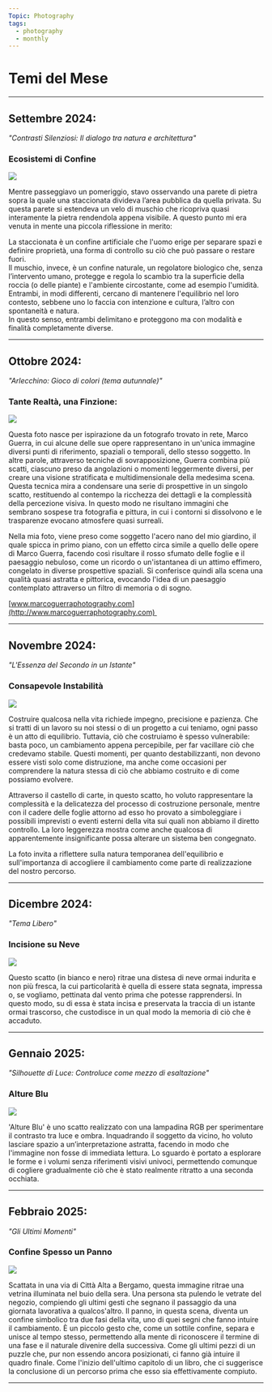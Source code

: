 ```yaml
---
Topic: Photography
tags:
  - photography
  - monthly
---
```


# **Temi del Mese**

---
## **Settembre 2024:**  
*"Contrasti Silenziosi: Il dialogo tra natura e architettura"*

### **Ecosistemi di Confine**

![](https://lh7-rt.googleusercontent.com/docsz/AD_4nXfc1-L3dJf1fObZIIr9I0BllkKcwoaknbdfTMR8i7ExYPOu74OxnL0EG5-n5viS0QLhK4dhAdZs9w6sETPuNLyyPPciB_yQFMAV3KlnK2JBUJqr_moeG_kjBI8njV1Skqu2-A20mg?key=j5PTY8XOl06YBYfBEsL4uQ)

Mentre passeggiavo un pomeriggio, stavo osservando una parete di pietra sopra la quale una staccionata divideva l’area pubblica da quella privata. Su questa parete si estendeva un velo di muschio che ricopriva quasi interamente la pietra rendendola appena visibile. A questo punto mi era venuta in mente una piccola riflessione in merito:

La staccionata è un confine artificiale che l'uomo erige per separare spazi e definire proprietà, una forma di controllo su ciò che può passare o restare fuori.  
Il muschio, invece, è un confine naturale, un regolatore biologico che, senza l’intervento umano, protegge e regola lo scambio tra la superficie della roccia (o delle piante) e l'ambiente circostante, come ad esempio l'umidità. Entrambi, in modi differenti, cercano di mantenere l'equilibrio nel loro contesto, sebbene uno lo faccia con intenzione e cultura, l’altro con spontaneità e natura.  
In questo senso, entrambi delimitano e proteggono ma con modalità e finalità completamente diverse.

---
## **Ottobre 2024:**  
*"Arlecchino: Gioco di colori (tema autunnale)"*

### **Tante Realtà, una Finzione:**

![](https://lh7-rt.googleusercontent.com/docsz/AD_4nXd3lFdD7_UX_47auVkV2b3SLoGS67E5mVFV9s_3JwNQptaq6_U51pomKVru1xPZzb-mOZv-P362SfA2CJsEIf7XDOcgFGCgXtAJf1GLGOd45-siWtNGbRXGykGtZkC4Izfc_JOKvw?key=j5PTY8XOl06YBYfBEsL4uQ)

Questa foto nasce per ispirazione da un fotografo trovato in rete, Marco Guerra, in cui alcune delle sue opere rappresentano in un'unica immagine diversi punti di riferimento, spaziali o temporali, dello stesso soggetto. In altre parole, attraverso tecniche di sovrapposizione, Guerra combina più scatti, ciascuno preso da angolazioni o momenti leggermente diversi, per creare una visione stratificata e multidimensionale della medesima scena. Questa tecnica mira a condensare una serie di prospettive in un singolo scatto, restituendo al contempo la ricchezza dei dettagli e la complessità della percezione visiva. In questo modo ne risultano immagini che sembrano sospese tra fotografia e pittura, in cui i contorni si dissolvono e le trasparenze evocano atmosfere quasi surreali.

Nella mia foto, viene preso come soggetto l'acero nano del mio giardino, il quale spicca in primo piano, con un effetto circa simile a quello delle opere di Marco Guerra, facendo così risultare il rosso sfumato delle foglie e il paesaggio nebuloso, come un ricordo o un'istantanea di un attimo effimero, congelato in diverse prospettive spaziali. Si conferisce quindi alla scena una qualità quasi astratta e pittorica, evocando l'idea di un paesaggio contemplato attraverso un filtro di memoria o di sogno.

[www.marcoguerraphotography.com](http://www.marcoguerraphotography.com) 

---
## **Novembre 2024:**  
*"L'Essenza del Secondo in un Istante"*

### **Consapevole Instabilità**

![](https://lh7-rt.googleusercontent.com/docsz/AD_4nXep5TR1Y7LgWpKYYpmL4MkM7L7UcPayPHOcjHwubNFfF4tJw-ZaIXj-pR7MfeHcCGub-Yu4-JKDxPEn6UAr0ymDsz4QeHlLtWm23NOAoeBGDbeDYsb4yvvLEzNzsBcYha62c8y0Dg?key=j5PTY8XOl06YBYfBEsL4uQ)

Costruire qualcosa nella vita richiede impegno, precisione e pazienza. Che si tratti di un lavoro su noi stessi o di un progetto a cui teniamo, ogni passo è un atto di equilibrio. Tuttavia, ciò che costruiamo è spesso vulnerabile: basta poco, un cambiamento appena percepibile, per far vacillare ciò che credevamo stabile. Questi momenti, per quanto destabilizzanti, non devono essere visti solo come distruzione, ma anche come occasioni per comprendere la natura stessa di ciò che abbiamo costruito e di come possiamo evolvere.

Attraverso il castello di carte, in questo scatto, ho voluto rappresentare la complessità e la delicatezza del processo di costruzione personale, mentre con il cadere delle foglie attorno ad esso ho provato a simboleggiare i possibili imprevisti o eventi esterni della vita sui quali non abbiamo il diretto controllo. La loro leggerezza mostra come anche qualcosa di apparentemente insignificante possa alterare un sistema ben congegnato. 

La foto invita a riflettere sulla natura temporanea dell'equilibrio e sull'importanza di accogliere il cambiamento come parte di realizzazione del nostro percorso.

---
## **Dicembre 2024:**  
*"Tema Libero"*

### **Incisione su Neve**

![](https://lh7-rt.googleusercontent.com/docsz/AD_4nXe9YWhaecDqTTEB7vVp0Rj8S22wIwLQqkGtBEeO3PY87rys4oUR-zWis17NrhIwnDlqBdQyTxuYBOq0BtyfG377XwH41fGzY-dHfLeAceOJGXoUfhoR0SJVcZVyGxLVnUCGA2Gr7Q?key=j5PTY8XOl06YBYfBEsL4uQ)

Questo scatto (in bianco e nero) ritrae una distesa di neve ormai indurita e non più fresca, la cui particolarità è quella di essere stata segnata, impressa o, se vogliamo, pettinata dal vento prima che potesse rapprendersi. In questo modo, su di essa è stata incisa e preservata la traccia di un istante ormai trascorso, che custodisce in un qual modo la memoria di ciò che è accaduto.

---
## **Gennaio 2025:**  
*"Silhouette di Luce: Controluce come mezzo di esaltazione"*

### **Alture Blu**

![](https://lh7-rt.googleusercontent.com/docsz/AD_4nXcGpbWTNDI52H_FxCSPFykbPjtLycrFbRG188l2X7M3IVfOZUYTaW1k631PzwrsbpiKy2x0tiorA2vIpEmprGVuTQmcXYGuXpo2gRtCy8noy0e8lqrQX0n1eUTkchLwSdSyoszv?key=j5PTY8XOl06YBYfBEsL4uQ)

'Alture Blu' è uno scatto realizzato con una lampadina RGB per sperimentare il contrasto tra luce e ombra. Inquadrando il soggetto da vicino, ho voluto lasciare spazio a un’interpretazione astratta, facendo in modo che l'immagine non fosse di immediata lettura. Lo sguardo è portato a esplorare le forme e i volumi senza riferimenti visivi univoci, permettendo comunque di cogliere gradualmente ciò che è stato realmente ritratto a una seconda occhiata.

---
## **Febbraio 2025:**  
*"Gli Ultimi Momenti"*

### **Confine Spesso un Panno**

![](https://lh7-rt.googleusercontent.com/docsz/AD_4nXdPuYrgwtPtwXuO7rnDGXYhpd2axXr7mArRzF9JvXzA4lAkbVgKAEDGvEvuWeZoxgYGVJhpGoyYx0EQoW3ZwGzyihJZ8UIlH9XF1qF9Co48DP3eAgivy1z_aqoIZREKfxgsm0ad?key=j5PTY8XOl06YBYfBEsL4uQ)

Scattata in una via di Città Alta a Bergamo, questa immagine ritrae una vetrina illuminata nel buio della sera. Una persona sta pulendo le vetrate del negozio, compiendo gli ultimi gesti che segnano il passaggio da una giornata lavorativa a qualcos'altro. Il panno, in questa scena, diventa un confine simbolico tra due fasi della vita, uno di quei segni che fanno intuire il cambiamento. È un piccolo gesto che, come un sottile confine, separa e unisce al tempo stesso, permettendo alla mente di riconoscere il termine di una fase e il naturale divenire della successiva. Come gli ultimi pezzi di un puzzle che, pur non essendo ancora posizionati, ci fanno già intuire il quadro finale. Come l'inizio dell'ultimo capitolo di un libro, che ci suggerisce la conclusione di un percorso prima che esso sia effettivamente compiuto.

---